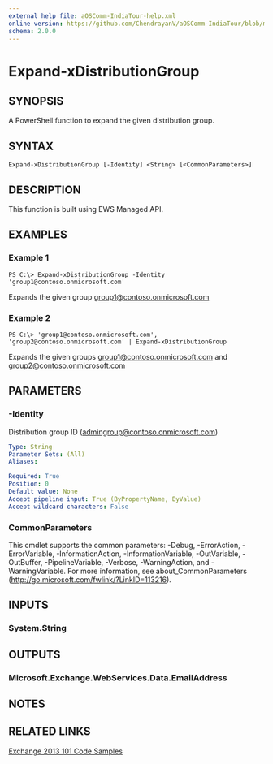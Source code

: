 ```yaml
---
external help file: aOSComm-IndiaTour-help.xml
online version: https://github.com/ChendrayanV/aOSComm-IndiaTour/blob/master/docs/Expand-xDistributionGroup.md
schema: 2.0.0
---
```


# Expand-xDistributionGroup

## SYNOPSIS
A PowerShell function to expand the given distribution group. 

## SYNTAX

```
Expand-xDistributionGroup [-Identity] <String> [<CommonParameters>]
```

## DESCRIPTION
This function is built using EWS Managed API. 

## EXAMPLES

### Example 1
```
PS C:\> Expand-xDistributionGroup -Identity 'group1@contoso.onmicrosoft.com'
```

Expands the given group group1@contoso.onmicrosoft.com

### Example 2
```
PS C:\> 'group1@contoso.onmicrosoft.com', 'group2@contoso.onmicrosoft.com' | Expand-xDistributionGroup
```

Expands the given groups group1@contoso.onmicrosoft.com and group2@contoso.onmicrosoft.com

## PARAMETERS

### -Identity
Distribution group ID (admingroup@contoso.onmicrosoft.com)

```yaml
Type: String
Parameter Sets: (All)
Aliases: 

Required: True
Position: 0
Default value: None
Accept pipeline input: True (ByPropertyName, ByValue)
Accept wildcard characters: False
```

### CommonParameters
This cmdlet supports the common parameters: -Debug, -ErrorAction, -ErrorVariable, -InformationAction, -InformationVariable, -OutVariable, -OutBuffer, -PipelineVariable, -Verbose, -WarningAction, and -WarningVariable. For more information, see about_CommonParameters (http://go.microsoft.com/fwlink/?LinkID=113216).

## INPUTS

### System.String

## OUTPUTS

### Microsoft.Exchange.WebServices.Data.EmailAddress

## NOTES

## RELATED LINKS
[Exchange 2013 101 Code Samples](https://code.msdn.microsoft.com/office/Exchange-2013-101-Code-3c38582c)
